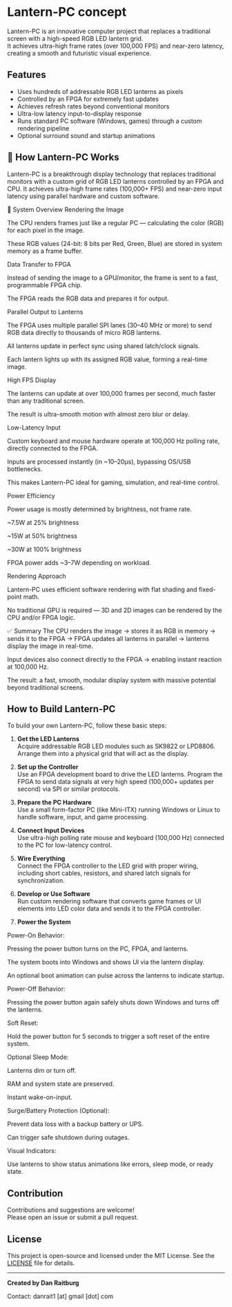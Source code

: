 # Lantern-PC concept

Lantern-PC is an innovative computer project that replaces a traditional screen with a high-speed RGB LED lantern grid.  
It achieves ultra-high frame rates (over 100,000 FPS) and near-zero latency, creating a smooth and futuristic visual experience.

## Features

- Uses hundreds of addressable RGB LED lanterns as pixels
- Controlled by an FPGA for extremely fast updates
- Achieves refresh rates beyond conventional monitors
- Ultra-low latency input-to-display response
- Runs standard PC software (Windows, games) through a custom rendering pipeline
- Optional surround sound and startup animations

## 🧠 How Lantern-PC Works
Lantern-PC is a breakthrough display technology that replaces traditional monitors with a custom grid of RGB LED lanterns controlled by an FPGA and CPU. It achieves ultra-high frame rates (100,000+ FPS) and near-zero input latency using parallel hardware and custom software.

🔷 System Overview
Rendering the Image

The CPU renders frames just like a regular PC — calculating the color (RGB) for each pixel in the image.

These RGB values (24-bit: 8 bits per Red, Green, Blue) are stored in system memory as a frame buffer.

Data Transfer to FPGA

Instead of sending the image to a GPU/monitor, the frame is sent to a fast, programmable FPGA chip.

The FPGA reads the RGB data and prepares it for output.

Parallel Output to Lanterns

The FPGA uses multiple parallel SPI lanes (30–40 MHz or more) to send RGB data directly to thousands of micro RGB lanterns.

All lanterns update in perfect sync using shared latch/clock signals.

Each lantern lights up with its assigned RGB value, forming a real-time image.

High FPS Display

The lanterns can update at over 100,000 frames per second, much faster than any traditional screen.

The result is ultra-smooth motion with almost zero blur or delay.

Low-Latency Input

Custom keyboard and mouse hardware operate at 100,000 Hz polling rate, directly connected to the FPGA.

Inputs are processed instantly (in ~10–20µs), bypassing OS/USB bottlenecks.

This makes Lantern-PC ideal for gaming, simulation, and real-time control.

Power Efficiency

Power usage is mostly determined by brightness, not frame rate.

~7.5W at 25% brightness

~15W at 50% brightness

~30W at 100% brightness

FPGA power adds ~3–7W depending on workload.

Rendering Approach

Lantern-PC uses efficient software rendering with flat shading and fixed-point math.

No traditional GPU is required — 3D and 2D images can be rendered by the CPU and/or FPGA logic.

✅ Summary
The CPU renders the image → stores it as RGB in memory → sends it to the FPGA → FPGA updates all lanterns in parallel → lanterns display the image in real-time.

Input devices also connect directly to the FPGA → enabling instant reaction at 100,000 Hz.

The result: a fast, smooth, modular display system with massive potential beyond traditional screens.

## How to Build Lantern-PC

To build your own Lantern-PC, follow these basic steps:

1. **Get the LED Lanterns**  
   Acquire addressable RGB LED modules such as SK9822 or LPD8806. Arrange them into a physical grid that will act as the display.

2. **Set up the Controller**  
   Use an FPGA development board to drive the LED lanterns. Program the FPGA to send data signals at very high speed (100,000+ updates per second) via SPI or similar protocols.

3. **Prepare the PC Hardware**  
   Use a small form-factor PC (like Mini-ITX) running Windows or Linux to handle software, input, and game processing.

4. **Connect Input Devices**  
   Use ultra-high polling rate mouse and keyboard (100,000 Hz) connected to the PC for low-latency control.

5. **Wire Everything**  
   Connect the FPGA controller to the LED grid with proper wiring, including short cables, resistors, and shared latch signals for synchronization.

6. **Develop or Use Software**  
   Run custom rendering software that converts game frames or UI elements into LED color data and sends it to the FPGA controller.

7. **Power the System**

Power-On Behavior:

Pressing the power button turns on the PC, FPGA, and lanterns.

The system boots into Windows and shows UI via the lantern display.

An optional boot animation can pulse across the lanterns to indicate startup.

Power-Off Behavior:

Pressing the power button again safely shuts down Windows and turns off the lanterns.

Soft Reset:

Hold the power button for 5 seconds to trigger a soft reset of the entire system.

Optional Sleep Mode:

Lanterns dim or turn off.

RAM and system state are preserved.

Instant wake-on-input.

Surge/Battery Protection (Optional):

Prevent data loss with a backup battery or UPS.

Can trigger safe shutdown during outages.

Visual Indicators:

Use lanterns to show status animations like errors, sleep mode, or ready state.
 
## Contribution

Contributions and suggestions are welcome!  
Please open an issue or submit a pull request.

## License

This project is open-source and licensed under the MIT License. See the [LICENSE](LICENSE) file for details.

---

**Created by Dan Raitburg**

Contact: danrait1 [at] gmail [dot] com




